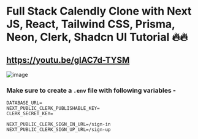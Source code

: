 # Full Stack Calendly Clone with Next JS, React, Tailwind CSS, Prisma, Neon, Clerk, Shadcn UI Tutorial 🔥🔥
## https://youtu.be/glAC7d-TYSM

![image](https://github.com/user-attachments/assets/0d4b2ce7-ebfb-4e31-a48e-a394c2cb3ddc)

### Make sure to create a `.env` file with following variables -

```
DATABASE_URL=
NEXT_PUBLIC_CLERK_PUBLISHABLE_KEY=
CLERK_SECRET_KEY=

NEXT_PUBLIC_CLERK_SIGN_IN_URL=/sign-in
NEXT_PUBLIC_CLERK_SIGN_UP_URL=/sign-up
```

